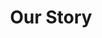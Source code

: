 ---
layout: project
title: "Our Story"
description: "Slides and data from our sprint reviews"
# header-img: "img/home-bg.jpg"
category: sprint-review
---